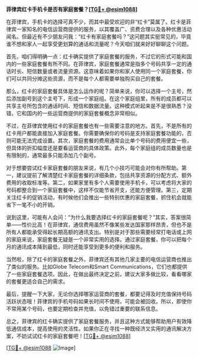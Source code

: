 **菲律宾红卡手机卡是否有家庭套餐？[[TG💪+ @esim1088](https://t.me/s/esim1088)]**

在菲律宾，手机卡的选择可真不少，而其中最受欢迎的非“红卡”莫属了。红卡是菲律宾一家知名的电信运营商提供的服务，以其覆盖广、资费合理以及各种优惠活动闻名。但最近有不少朋友问我：“红卡有家庭套餐吗？”这问题其实挺常见的，毕竟谁不想和家人一起享受更划算的通话和流量呢？今天咱们就来好好聊聊这个问题。

首先，咱们得明确一点：红卡确实提供了家庭套餐的服务，不过它的形式可能和国内的一些家庭套餐有所不同。在菲律宾，家庭套餐通常是指多个号码共享一定的通话时长、短信数量或者流量资源。这意味着如果你和家人使用同一个家庭套餐，你们可以共同分摊这些资源，而不是每个人都需要单独购买自己的套餐。

那么，红卡的家庭套餐具体是怎么运作的呢？简单来说，你可以选择一个主号，然后添加副号到这个主号下，形成一个家庭组。在这个家庭组里，所有的成员都可以共享主号所包含的通话时间、短信和数据流量。这种模式听起来是不是很熟悉？没错，它和国内的一些运营商提供的家庭套餐概念非常相似。

不过，在菲律宾使用红卡的家庭套餐也有一些需要注意的地方。首先，不是所有的红卡用户都能直接加入家庭套餐。你需要确保你的号码是支持家庭套餐功能的，否则可能无法完成设置。其次，家庭套餐的费用通常会比单个号码的费用便宜一些，但具体的折扣幅度还是要看运营商的具体政策。此外，每个家庭组的成员数量也是有限制的，通常最多只能添加几个副号。

对于想要尝试红卡家庭套餐的朋友来说，有几个小技巧可能会对你有所帮助。第一，建议提前了解清楚红卡家庭套餐的详细条款，包括共享资源的分配方式、额外费用的收取标准等。第二，如果家里有多个人需要使用手机卡，可以考虑将大家的号码都整合到一个家庭套餐中，这样不仅能节省开支，还能方便管理。第三，定期关注红卡的促销活动，有时候他们会推出一些特别优惠的家庭套餐，抓住机会就能省下一笔不小的开销。

说到这里，可能有人会问：“为什么我要选择红卡的家庭套餐呢？”其实，答案很简单——性价比高！在菲律宾，通信费用虽然不像某些发达国家那样昂贵，但也不是所有人都能承受得起长期高额的通讯支出。特别是对于那些需要经常打电话或上网的家庭来说，家庭套餐无疑是一个非常实用的选择。通过家庭套餐，你可以把每个月的通讯成本降到最低，同时还能享受到更多的便利和服务。

当然啦，除了红卡的家庭套餐之外，菲律宾还有其他几家主要的电信运营商也推出了类似的服务。比如Globe Telecom和Smart Communications，它们也都提供了一些家庭套餐选项。因此，在做出最终决定之前，建议大家多做比较，看看哪家的套餐更适合自己的需求。

最后，提醒一下大家，无论你选择哪家运营商的套餐，都要记得及时充值保持号码活跃状态哦！菲律宾的手机号码如果长时间不使用，可能会被回收。所以，即使你不常用某个号码，也要定期检查并充值，以免错过重要的联系信息。

总之，菲律宾的红卡确实提供了家庭套餐服务，并且这种方式能够帮助用户有效降低通信成本，提高使用的灵活性。如果你正在寻找一种既经济又实用的通讯解决方案，不妨试试红卡的家庭套餐吧！[[TG💪+ @esim1088](https://t.me/s/esim1088)]

[[TG💪+ @esim1088](https://t.me/s/esim1088) ![Image](https://i.postimg.cc/4NQfJmqS/Snipaste-2025-05-13-00-14-12.png)]